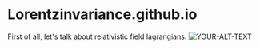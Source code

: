 # Lorentzinvariance.github.io

First of all, let's talk about relativistic field lagrangians.
<picture>
 <source media="(prefers-color-scheme: dark)" srcset="https://user-images.githubusercontent.com/25423296/163456776-7f95b81a-f1ed-45f7-b7ab-8fa810d529fa.png">
 <source media="(prefers-color-scheme: light)" srcset="https://user-images.githubusercontent.com/25423296/163456779-a8556205-d0a5-45e2-ac17-42d089e3c3f8.png">
 <img alt="YOUR-ALT-TEXT" src="[https://unsplash.com/photos/LYBSBjGo-5s](https://user-images.githubusercontent.com/25423296/163456779-a8556205-d0a5-45e2-ac17-42d089e3c3f8.png)https://user-images.githubusercontent.com/25423296/163456779-a8556205-d0a5-45e2-ac17-42d089e3c3f8.png">
</picture>
